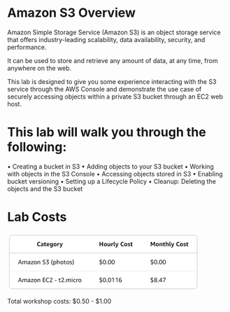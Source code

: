 # Amazon S3 Overview

Amazon Simple Storage Service (Amazon S3) is an object storage service that offers industry-leading scalability, data availability, security, and performance. 

It can be used to store and retrieve any amount of data, at any time, from anywhere on the web.

This lab is designed to give you some experience interacting with the S3 service through the AWS Console and demonstrate the use case of securely accessing objects within a private S3 bucket through an EC2 web host.

# This lab will walk you through the following:
• Creating a bucket in S3
• Adding objects to your S3 bucket
• Working with objects in the S3 Console
• Accessing objects stored in S3
• Enabling bucket versioning
• Setting up a Lifecycle Policy
• Cleanup: Deleting the objects and the S3 bucket

# Lab Costs

![alt text](image-3.png)

Total workshop costs: $0.50 - $1.00